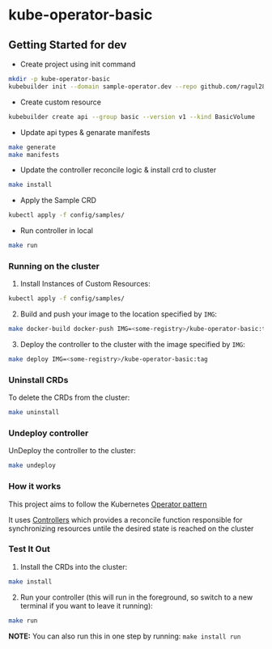 # kube-operator-basic

## Getting Started for dev

* Create project using init command
```sh
mkdir -p kube-operator-basic
kubebuilder init --domain sample-operator.dev --repo github.com/ragul28/kube-operator-basic
```

* Create custom resource
```sh
kubebuilder create api --group basic --version v1 --kind BasicVolume
```

* Update api types & genarate manifests
```sh
make generate
make manifests
```

* Update the controller reconcile logic & install crd to cluster
```sh
make install
```

* Apply the Sample CRD
```sh
kubectl apply -f config/samples/
```

* Run controller in local
```sh
make run
```

### Running on the cluster
1. Install Instances of Custom Resources:

```sh
kubectl apply -f config/samples/
```

2. Build and push your image to the location specified by `IMG`:
	
```sh
make docker-build docker-push IMG=<some-registry>/kube-operator-basic:tag
```
	
3. Deploy the controller to the cluster with the image specified by `IMG`:

```sh
make deploy IMG=<some-registry>/kube-operator-basic:tag
```

### Uninstall CRDs
To delete the CRDs from the cluster:

```sh
make uninstall
```

### Undeploy controller
UnDeploy the controller to the cluster:

```sh
make undeploy
```

### How it works
This project aims to follow the Kubernetes [Operator pattern](https://kubernetes.io/docs/concepts/extend-kubernetes/operator/)

It uses [Controllers](https://kubernetes.io/docs/concepts/architecture/controller/) 
which provides a reconcile function responsible for synchronizing resources untile the desired state is reached on the cluster 

### Test It Out
1. Install the CRDs into the cluster:

```sh
make install
```

2. Run your controller (this will run in the foreground, so switch to a new terminal if you want to leave it running):

```sh
make run
```

**NOTE:** You can also run this in one step by running: `make install run`
